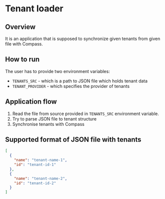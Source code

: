 # Tenant loader

## Overview

It is an application that is supposed to synchronize given tenants from given file with Compass.

## How to run
The user has to provide two environment variables:

- `TENANTS_SRC` - which is a path to JSON file which holds tenant data
- `TENANT_PROVIDER` - which specifies the provider of tenants

## Application flow

1. Read the file from source provided in `TENANTS_SRC` environment variable.
2. Try to parse JSON file to tenant structure
3. Synchronise tenants with Compass

## Supported format of JSON file with tenants
```json
[
  {
    "name": "tenant-name-1",
    "id": "tenant-id-1"
  },
  {
    "name": "tenant-name-2",
    "id": "tenant-id-2"
  }
]
```
